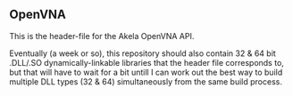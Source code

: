 ## OpenVNA

This is the header-file for the Akela OpenVNA API.

Eventually (a week or so), this repository should also contain 32 & 64 bit 
.DLL/.SO dynamically-linkable libraries that the header file corresponds
to, but that will have to wait for a bit untill I can work out the 
best way to build multiple DLL types (32 & 64) simultaneously from the 
same build process.

